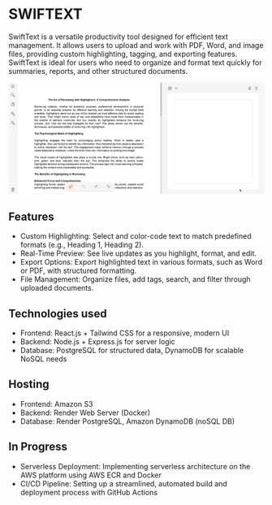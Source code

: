 # SWIFTEXT

SwiftText is a versatile productivity tool designed for efficient text management. It allows users to upload and work with PDF, Word, and image files, providing custom highlighting, tagging, and exporting features. SwiftText is ideal for users who need to organize and format text quickly for summaries, reports, and other structured documents.

![SwiftText Demo GIF](frontend/src/assets/images/tutorial.gif)


## Features

- Custom Highlighting: Select and color-code text to match predefined formats (e.g., Heading 1, Heading 2).
- Real-Time Preview: See live updates as you highlight, format, and edit.
- Export Options: Export highlighted text in various formats, such as Word or PDF, with structured formatting.
- File Management: Organize files, add tags, search, and filter through uploaded documents.

## Technologies used

- Frontend: React.js + Tailwind CSS for a responsive, modern UI
- Backend: Node.js + Express.js for server logic
- Database: PostgreSQL for structured data, DynamoDB for scalable NoSQL needs

## Hosting

- Frontend: Amazon S3
- Backend: Render Web Server (Docker)
- Database: Render PostgreSQL, Amazon DynamoDB (noSQL DB)

## In Progress

- Serverless Deployment: Implementing serverless architecture on the AWS platform using AWS ECR and Docker
- CI/CD Pipeline: Setting up a streamlined, automated build and deployment process with GitHub Actions
